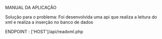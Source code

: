 MANUAL DA APLICAÇÃO 

Solução para o problema: Foi desenvolvida uma api que realiza a leitura do xml e realiza a inserção no banco de dados

ENDPOINT : ['HOST']/api/readxml.php